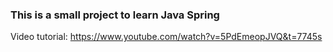 ### This is a small project to learn Java Spring 
Video tutorial: https://www.youtube.com/watch?v=5PdEmeopJVQ&t=7745s
